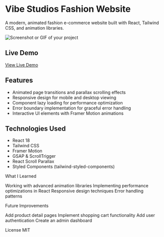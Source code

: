 # Vibe Studios Fashion Website

A modern, animated fashion e-commerce website built with React, Tailwind CSS, and animation libraries.

![Screenshot or GIF of your project](./screenshot.png)

## Live Demo
[View Live Demo](https://680d7eaf214da5988c83a161--vibestudios.netlify.app/#collections)

## Features
- Animated page transitions and parallax scrolling effects
- Responsive design for mobile and desktop viewing
- Component lazy loading for performance optimization
- Error boundary implementation for graceful error handling
- Interactive UI elements with Framer Motion animations

## Technologies Used
- React 18
- Tailwind CSS
- Framer Motion
- GSAP & ScrollTrigger
- React Scroll Parallax
- Styled Components (tailwind-styled-components)


What I Learned

Working with advanced animation libraries
Implementing performance optimizations in React
Responsive design techniques
Error handling patterns

Future Improvements

Add product detail pages
Implement shopping cart functionality
Add user authentication
Create an admin dashboard

License
MIT
